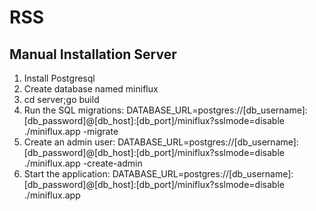 # RSS


## Manual Installation Server
1. Install Postgresql
2. Create database named miniflux
3. cd server;go build
4. Run the SQL migrations: DATABASE_URL=postgres://[db_username]:[db_password]@[db_host]:[db_port]/miniflux?sslmode=disable  ./miniflux.app -migrate
5. Create an admin user: DATABASE_URL=postgres://[db_username]:[db_password]@[db_host]:[db_port]/miniflux?sslmode=disable  ./miniflux.app -create-admin
6. Start the application: DATABASE_URL=postgres://[db_username]:[db_password]@[db_host]:[db_port]/miniflux?sslmode=disable  ./miniflux.app
